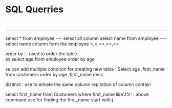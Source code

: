 <h1>SQL Querries </h1>
<br>
<hr>
select * from employee  --- select all column
select name from employee --- select name column form the employee
>,<,<>,<=,>=

order by :- used to order the table  
ex select age from employee order by age


se can add multiple conditon for creating new table :
  Select age ,first_name  from customers order by age ,first_name desc

distinct :
use to elinate the same column repitation of column contain

 select first_name from Customers where first_name like'J%' :
above command use for finding the first_name start with j :

